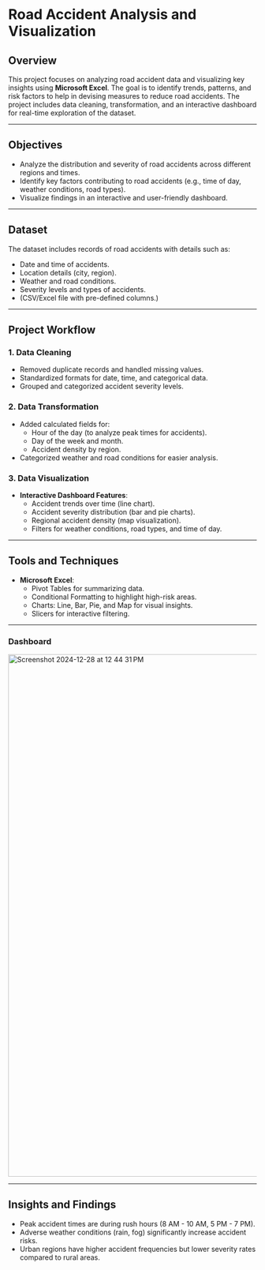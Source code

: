 

# Road Accident Analysis and Visualization

## Overview

This project focuses on analyzing road accident data and visualizing key insights using **Microsoft Excel**. The goal is to identify trends, patterns, and risk factors to help in devising measures to reduce road accidents. The project includes data cleaning, transformation, and an interactive dashboard for real-time exploration of the dataset.

---

## Objectives

- Analyze the distribution and severity of road accidents across different regions and times.
- Identify key factors contributing to road accidents (e.g., time of day, weather conditions, road types).
- Visualize findings in an interactive and user-friendly dashboard.

---

## Dataset

 The dataset includes records of road accidents with details such as:
  - Date and time of accidents.
  - Location details (city, region).
  - Weather and road conditions.
  - Severity levels and types of accidents.
  - (CSV/Excel file with pre-defined columns.)

---

## Project Workflow

### 1. Data Cleaning
- Removed duplicate records and handled missing values.
- Standardized formats for date, time, and categorical data.
- Grouped and categorized accident severity levels.

### 2. Data Transformation
- Added calculated fields for:
  - Hour of the day (to analyze peak times for accidents).
  - Day of the week and month.
  - Accident density by region.
- Categorized weather and road conditions for easier analysis.

### 3. Data Visualization
- **Interactive Dashboard Features**:
  - Accident trends over time (line chart).
  - Accident severity distribution (bar and pie charts).
  - Regional accident density (map visualization).
  - Filters for weather conditions, road types, and time of day.

---

## Tools and Techniques

- **Microsoft Excel**:
  - Pivot Tables for summarizing data.
  - Conditional Formatting to highlight high-risk areas.
  - Charts: Line, Bar, Pie, and Map for visual insights.
  - Slicers for interactive filtering.



---
### Dashboard

<img width="1059" alt="Screenshot 2024-12-28 at 12 44 31 PM" src="https://github.com/user-attachments/assets/26d168c0-ca27-42e7-b6d2-569aab352000" />


---

## Insights and Findings

- Peak accident times are during rush hours (8 AM - 10 AM, 5 PM - 7 PM).
- Adverse weather conditions (rain, fog) significantly increase accident risks.
- Urban regions have higher accident frequencies but lower severity rates compared to rural areas.






